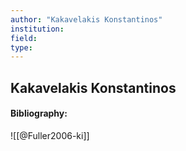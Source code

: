 ```yaml
---
author: "Kakavelakis Konstantinos"
institution:
field:
type:
---
```


## Kakavelakis Konstantinos
#### Bibliography:

![[@Fuller2006-ki]]